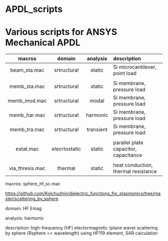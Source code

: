 # APDL_scripts

# Various scripts for ANSYS Mechanical APDL


| macros          |    domain      |  analysis |  description                          |
|:---------------:|:--------------:|:---------:|:--------------------------------------|
| beam_sta.mac    |  srtructural   | static    | Si microcantilever, point load        |
|                 |                |           |                                       |
| memb_sta.mac    |  srtructural   | static    | Si membrane, pressure load            |
| memb_mod.mac    |  srtructural   | modal     | Si membrane, pressure load            |
| memb_har.mac    |  srtructural   | harmonic  | Si membrane, pressure load            |
| memb_tra.mac    |  srtructural   | transient | Si membrane, pressure load            |
|                 |                |           |                                       |
| estat.mac       |  elecrtostatic | static    | parallel plate capacitor, capacitance |
|                 |                |           |                                       |
| via_thresis.mac |  thermal       | static    | heat conduction, thermal resistance   |





macros: sphere_hf_sc.mac 

https://github.com/Kolchuzhin/dielectric_functions_for_plasmonics/tree/master/scattering_by_sphere

domain: HF Emag

analysis: harmonic 

description: high-frequency (HF) electormagnetic (plane wave) scattering by sphere (Rsphere << wavelength) using HF119 element, SAR calculation
